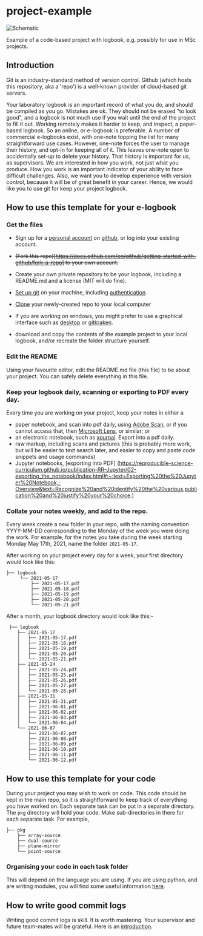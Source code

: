 # project-example

![Schematic](./img/logo.svg) 

Example of a code-based project with logbook, e.g. possibly for use in MSc projects.

## Introduction

Git is an industry-standard method of version control. Github (which hosts this repository, aka a 'repo') is a well-known provider of cloud-based git servers.

Your laboratory logbook is an important record of what you do, and should be compiled as you go. Mistakes are ok. They should not be erased "to look good", and a logbook is not much use if you wait until the end of the project to fill it out. Working remotely makes it harder to keep, and inspect, a paper-based logbook. So an online, or e-logbook is preferable. A number of commercial e-logbooks exist, with one-note topping the list for many straightforward use cases. However, one-note forces the user to manage their history, and opt-in for keeping all of it. This leaves one-note open to accidentally set-up to delete your history. That history is important for us, as supervisors. We are interested in how you work, not just what you produce. How you work is an important indicator of your ability to face difficult challenges. Also, we want you to develop experience with version control, because it will be of great benefit in your career. Hence, we would like you to use git for keep your project logbook.


## How to use this template for your e-logbook

### Get the files

- Sign up for a [personal account](https://docs.github.com/en/github/getting-started-with-github/types-of-github-accounts#personal-user-accounts) on [github](https://github.com), or log into your existing account.

- ~~(Fork this repo)[https://docs.github.com/en/github/getting-started-with-github/fork-a-repo] to your own account.~~

- Create your own private repository to be your logbook, including a README.md and a license (MIT will do fine).

- [Set up git](https://docs.github.com/en/articles/set-up-git) on your machine, including [authentication](https://docs.github.com/en/articles/set-up-git#next-steps-authenticating-with-github-from-git).
- [Clone](https://docs.github.com/en/github/getting-started-with-github/fork-a-repo#step-2-create-a-local-clone-of-your-fork) your newly-created repo to your local computer
- If you are working on windows, you might prefer to use a graphical interface such as [desktop](https://desktop.github.com/) or [gitkraken](https://www.gitkraken.com/).
- download and copy the contents of the example project to your local logbook, and/or recreate the folder structure yourself.

### Edit the README

Using your favourite editor, edit the README.md file (this file) to be about your project. You can safely delete everything in this file.

### Keep your logbook daily, scanning or exporting to PDF every day.

Every time you are working on your project, keep your notes in either a
 - paper notebook, and scan into pdf daily, using [Adobe Scan](https://acrobat.adobe.com/uk/en/mobile/scanner-app.html), or if you cannot access that, then [Microsoft Lens](https://community.windows.com/en-us/stories/office-lens-giving-you-a-scanner-in-your-pocket), or similar; or
 - an electronic notebook, such as [xournal](https://github.com/xournalpp/xournalpp). Export into a pdf daily.
 - raw markup, including scans and pictures (this is probably more work, but will be easier to text search later, and easier to copy and paste code snippets and usage commands)
 - Jupyter notebooks, [exporting into PDF] (https://reproducible-science-curriculum.github.io/publication-RR-Jupyter/02-exporting_the_notebook/index.html#:~:text=Exporting%20the%20Jupyter%20Notebook,-Overview&text=Recognize%20and%20identify%20the%20various,publication%20and%20justify%20your%20choice.)

 
### Collate your notes weekly, and add to the repo.

Every week create a new folder in your repo, with the naming convention YYYY-MM-DD corresponding to the Monday of the week you were doing the work. For example, for the notes you take during the week starting Monday May 17th, 2021, name the folder `2021-05-17`. 

After working on your project every day for a week, your first directory would look like this:

```
├── logbook
     └── 2021-05-17
         ├── 2021-05-17.pdf
         ├── 2021-05-18.pdf
         ├── 2021-05-19.pdf
         ├── 2021-05-20.pdf
         └── 2021-05-21.pdf
```

After a month, your logbook directory would look like this:-

```
 ├── logbook
    ├── 2021-05-17
    │   ├── 2021-05-17.pdf
    │   ├── 2021-05-18.pdf
    │   ├── 2021-05-19.pdf
    │   ├── 2021-05-20.pdf
    │   └── 2021-05-21.pdf
    ├── 2021-05-24
    │   ├── 2021-05-24.pdf
    │   ├── 2021-05-25.pdf
    │   ├── 2021-05-26.pdf
    │   ├── 2021-05-27.pdf
    │   └── 2021-05-28.pdf
    ├── 2021-05-31
    │   ├── 2021-05-31.pdf
    │   ├── 2021-06-01.pdf
    │   ├── 2021-06-02.pdf
    │   ├── 2021-06-03.pdf
    │   └── 2021-06-04.pdf
    └── 2021-06-07
        ├── 2021-06-07.pdf
        ├── 2021-06-08.pdf
        ├── 2021-06-09.pdf
        ├── 2021-06-10.pdf
        ├── 2021-06-11.pdf
        └── 2021-06-12.pdf
```
 

## How to use this template for your code

During your project you may wish to work on code. This code should be kept in the main repo, so it is straightforward to keep track of everything you have worked on. Each separate task can be put in a separate directory. The `pkg` directory will hold your code. Make sub-directories in there for each separate task. For example, 

```
├── pkg
    ├── array-source
    ├── dual-source
    ├── plane-mirror
    └── point-source
```

### Organising your code in each task folder 

This will depend on the language you are using. If you are using python, and are writing modules, you will find some useful information [here](https://docs.python.org/3/tutorial/modules.html).

## How to write good commit logs

Writing good commit logs is skill. It is worth mastering. Your supervisor and future team-mates will be grateful. Here is an [introduction](https://chris.beams.io/posts/git-commit/).



